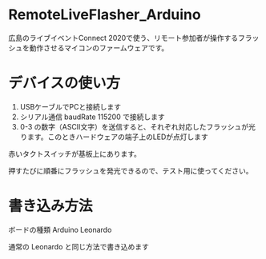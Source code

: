# RemoteLiveFlasher_Arduino
広島のライブイベントConnect 2020で使う、リモート参加者が操作するフラッシュを動作させるマイコンのファームウェアです。



# デバイスの使い方

1. USBケーブルでPCと接続します
2. シリアル通信 baudRate 115200 で接続します
3. 0-3 の数字（ASCII文字）を送信すると、それぞれ対応したフラッシュが光ります。このときハードウェアの端子上のLEDが点灯します



赤いタクトスイッチが基板上にあります。

押すたびに順番にフラッシュを発光できるので、テスト用に使ってください。



# 書き込み方法

ボードの種類 Arduino Leonardo

通常の Leonardo と同じ方法で書き込めます